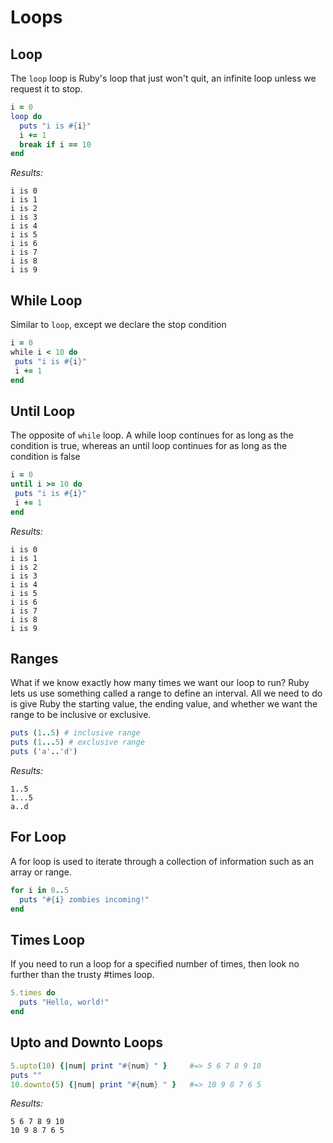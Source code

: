 # Loops 
## Loop 
The `loop` loop is Ruby's loop that just won't quit, an infinite loop unless we request it to stop. 

```ruby 
i = 0
loop do
  puts "i is #{i}"
  i += 1
  break if i == 10
end

```

*Results:*
```
i is 0
i is 1
i is 2
i is 3
i is 4
i is 5
i is 6
i is 7
i is 8
i is 9
```

## While Loop 
Similar to `loop`, except we declare the stop condition 
```ruby 
i = 0
while i < 10 do
 puts "i is #{i}"
 i += 1
end
```

## Until Loop 
The opposite of `while` loop. A while loop continues for as long as the condition is true, whereas an until loop continues for as long as the condition is false

```ruby 
i = 0
until i >= 10 do
 puts "i is #{i}"
 i += 1
end
```

*Results:*
```
i is 0
i is 1
i is 2
i is 3
i is 4
i is 5
i is 6
i is 7
i is 8
i is 9
```

## Ranges 
What if we know exactly how many times we want our loop to run? Ruby lets us use something called a range to define an interval. All we need to do is give Ruby the starting value, the ending value, and whether we want the range to be inclusive or exclusive.

```ruby 
puts (1..5) # inclusive range 
puts (1...5) # exclusive range 
puts ('a'..'d')
```

*Results:*
```
1..5
1...5
a..d
```
## For Loop 
A for loop is used to iterate through a collection of information such as an array or range.

```ruby 
for i in 0..5
  puts "#{i} zombies incoming!"
end
```

## Times Loop 
If you need to run a loop for a specified number of times, then look no further than the trusty #times loop.

```ruby 
5.times do
  puts "Hello, world!"
end
```

## Upto and Downto Loops 
```ruby 
5.upto(10) {|num| print "#{num} " }     #=> 5 6 7 8 9 10
puts ""
10.downto(5) {|num| print "#{num} " }   #=> 10 9 8 7 6 5
```

*Results:*
```
5 6 7 8 9 10 
10 9 8 7 6 5 
```
